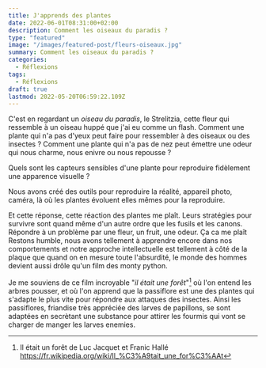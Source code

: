 ```yaml
---
title: J'apprends des plantes
date: 2022-06-01T08:31:00+02:00
description: Comment les oiseaux du paradis ?
type: "featured"
image: "/images/featured-post/fleurs-oiseaux.jpg"
summary: Comment les oiseaux du paradis ?
categories:
  - Réflexions
tags:
  - Réflexions
draft: true
lastmod: 2022-05-20T06:59:22.109Z
---
```


C'est en regardant un *oiseau du paradis*, le Strelitzia, cette fleur qui ressemble à un oiseau huppé que j'ai eu comme un flash. Comment une plante qui n'a pas d'yeux peut faire pour ressembler à des oiseaux ou des insectes ?
Comment une plante qui n'a pas de nez peut émettre une odeur qui nous charme, nous enivre ou nous repousse ?

Quels sont les capteurs sensibles d'une plante pour reproduire fidèlement une apparence visuelle ? 

Nous avons créé des outils pour reproduire la réalité, appareil photo, caméra, là où les plantes 
évoluent elles mêmes pour la reproduire.

Et cette réponse, cette réaction des plantes me plaît. Leurs stratégies pour survivre sont quand même d'un autre ordre que les fusils et les canons. Répondre à un problème par une fleur, un fruit, une odeur. Ça ca me plaît
Restons humble, nous avons tellement à apprendre encore dans nos comportements et notre approche intellectuelle
est tellement à côté de la plaque que quand on en mesure toute l'absurdité, le monde des hommes devient aussi 
drôle qu'un film des monty python. 

Je me souviens de ce film incroyable "*il était une forêt*"[^1] où l'on entend les arbres pousser, et où l'on apprend que la passiflore est une des plantes qui s'adapte le plus vite pour répondre aux attaques des insectes.
Ainsi les passiflores, friandise très appréciée des larves de papillons, se sont adaptées en secrètant une 
substance pour attirer les fourmis qui vont se charger de manger les larves enemies. 

[^1]: Il était un forêt de Luc Jacquet et Franic Hallé https://fr.wikipedia.org/wiki/Il_%C3%A9tait_une_for%C3%AAt